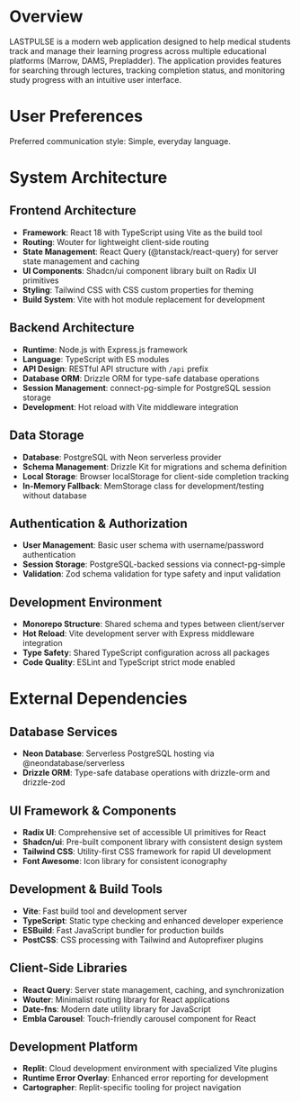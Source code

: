 # Overview

LASTPULSE is a modern web application designed to help medical students track and manage their learning progress across multiple educational platforms (Marrow, DAMS, Prepladder). The application provides features for searching through lectures, tracking completion status, and monitoring study progress with an intuitive user interface.

# User Preferences

Preferred communication style: Simple, everyday language.

# System Architecture

## Frontend Architecture
- **Framework**: React 18 with TypeScript using Vite as the build tool
- **Routing**: Wouter for lightweight client-side routing
- **State Management**: React Query (@tanstack/react-query) for server state management and caching
- **UI Components**: Shadcn/ui component library built on Radix UI primitives
- **Styling**: Tailwind CSS with CSS custom properties for theming
- **Build System**: Vite with hot module replacement for development

## Backend Architecture
- **Runtime**: Node.js with Express.js framework
- **Language**: TypeScript with ES modules
- **API Design**: RESTful API structure with `/api` prefix
- **Database ORM**: Drizzle ORM for type-safe database operations
- **Session Management**: connect-pg-simple for PostgreSQL session storage
- **Development**: Hot reload with Vite middleware integration

## Data Storage
- **Database**: PostgreSQL with Neon serverless provider
- **Schema Management**: Drizzle Kit for migrations and schema definition
- **Local Storage**: Browser localStorage for client-side completion tracking
- **In-Memory Fallback**: MemStorage class for development/testing without database

## Authentication & Authorization
- **User Management**: Basic user schema with username/password authentication
- **Session Storage**: PostgreSQL-backed sessions via connect-pg-simple
- **Validation**: Zod schema validation for type safety and input validation

## Development Environment
- **Monorepo Structure**: Shared schema and types between client/server
- **Hot Reload**: Vite development server with Express middleware integration
- **Type Safety**: Shared TypeScript configuration across all packages
- **Code Quality**: ESLint and TypeScript strict mode enabled

# External Dependencies

## Database Services
- **Neon Database**: Serverless PostgreSQL hosting via @neondatabase/serverless
- **Drizzle ORM**: Type-safe database operations with drizzle-orm and drizzle-zod

## UI Framework & Components
- **Radix UI**: Comprehensive set of accessible UI primitives for React
- **Shadcn/ui**: Pre-built component library with consistent design system
- **Tailwind CSS**: Utility-first CSS framework for rapid UI development
- **Font Awesome**: Icon library for consistent iconography

## Development & Build Tools
- **Vite**: Fast build tool and development server
- **TypeScript**: Static type checking and enhanced developer experience
- **ESBuild**: Fast JavaScript bundler for production builds
- **PostCSS**: CSS processing with Tailwind and Autoprefixer plugins

## Client-Side Libraries
- **React Query**: Server state management, caching, and synchronization
- **Wouter**: Minimalist routing library for React applications
- **Date-fns**: Modern date utility library for JavaScript
- **Embla Carousel**: Touch-friendly carousel component for React

## Development Platform
- **Replit**: Cloud development environment with specialized Vite plugins
- **Runtime Error Overlay**: Enhanced error reporting for development
- **Cartographer**: Replit-specific tooling for project navigation